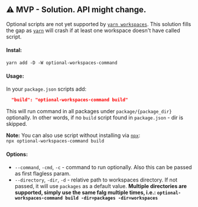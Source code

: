 ## ⚠️ MVP - Solution. API might change.

Optional scripts are not yet supported by [`yarn workspaces`](https://yarnpkg.com/lang/en/docs/workspaces/).
This solution fills the gap as [`yarn`](https://yarnpkg.com/) will crash if at least one workspace doesn't have called script.

#### Instal:

`yarn add -D -W optional-workspaces-command`

#### Usage:

In your `package.json` scripts add:

```json
  "build": "optional-workspaces-command build"
```

This will run command in all packages under `package/{package_dir}` optionally.
In other words, if no `build` script found in `package.json` - dir is skipped.

**Note:** You can also use script without installing via [`npx`](https://www.npmjs.com/package/npx):  
`npx optional-workspaces-command build`

#### Options:

- `--command`, `-cmd`, `-c` - command to run optionally. Also this can be passed as first flagless param.
- `--directory`, `-dir`, `-d` - relative path to workspaces directory.
  If not passed, it will use `packages` as a default value.
  **Multiple directories are supported, simply use the same falg multiple times, i.e.:
  `optional-workspaces-command build -dir=packages -dir=workspaces`**

